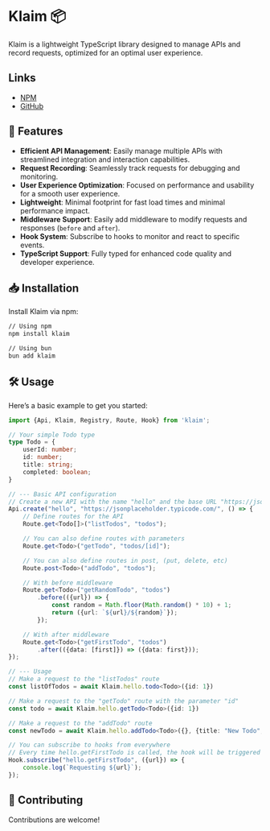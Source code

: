 # Klaim 📦

Klaim is a lightweight TypeScript library designed to manage APIs and record requests, optimized for an optimal user
experience.

## Links

- [NPM](https://www.npmjs.com/package/klaim)
- [GitHub](https://github.com/antharuu/klaim)

## 🚀 Features

- **Efficient API Management**: Easily manage multiple APIs with streamlined integration and interaction capabilities.
- **Request Recording**: Seamlessly track requests for debugging and monitoring.
- **User Experience Optimization**: Focused on performance and usability for a smooth user experience.
- **Lightweight**: Minimal footprint for fast load times and minimal performance impact.
- **Middleware Support**: Easily add middleware to modify requests and responses (`before` and `after`).
- **Hook System**: Subscribe to hooks to monitor and react to specific events.
- **TypeScript Support**: Fully typed for enhanced code quality and developer experience.

## 📥 Installation

Install Klaim via npm:

```sh
// Using npm
npm install klaim

// Using bun
bun add klaim
```

## 🛠 Usage

Here’s a basic example to get you started:

```typescript
import {Api, Klaim, Registry, Route, Hook} from 'klaim';

// Your simple Todo type
type Todo = {
    userId: number;
    id: number;
    title: string;
    completed: boolean;
}

// --- Basic API configuration
// Create a new API with the name "hello" and the base URL "https://jsonplaceholder.typicode.com/"
Api.create("hello", "https://jsonplaceholder.typicode.com/", () => {
    // Define routes for the API
    Route.get<Todo[]>("listTodos", "todos");

    // You can also define routes with parameters
    Route.get<Todo>("getTodo", "todos/[id]");

    // You can also define routes in post, (put, delete, etc)
    Route.post<Todo>("addTodo", "todos");

    // With before middleware
    Route.get<Todo>("getRandomTodo", "todos")
        .before(({url}) => {
            const random = Math.floor(Math.random() * 10) + 1;
            return ({url: `${url}/${random}`});
        });

    // With after middleware
    Route.get<Todo>("getFirstTodo", "todos")
        .after(({data: [first]}) => ({data: first}));
});

// --- Usage
// Make a request to the "listTodos" route
const listOfTodos = await Klaim.hello.todo<Todo>({id: 1})

// Make a request to the "getTodo" route with the parameter "id"
const todo = await Klaim.hello.getTodo<Todo>({id: 1})

// Make a request to the "addTodo" route
const newTodo = await Klaim.hello.addTodo<Todo>({}, {title: "New Todo", completed: false, userId: 1})

// You can subscribe to hooks from everywhere
// Every time hello.getFirstTodo is called, the hook will be triggered
Hook.subscribe("hello.getFirstTodo", ({url}) => {
    console.log(`Requesting ${url}`);
});
```

## 🤝 Contributing

Contributions are welcome!
